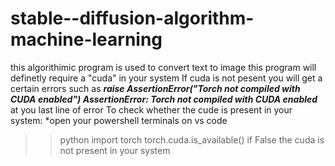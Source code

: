 # stable--diffusion-algorithm-machine-learning
this algorithimic program is used to convert text to image
this program will definetly require a "cuda" in your system 
If cuda is not pesent you will get a certain errors such as 
 ***raise AssertionError("Torch not compiled with CUDA enabled")
AssertionError: Torch not compiled with CUDA enabled***
at you last line of error
To check whether the cude is present in your system:
*open your powershell terminals on vs code
>> python
>>import torch
>> torch.cuda.is_available()
if False the cuda is not present in your system
